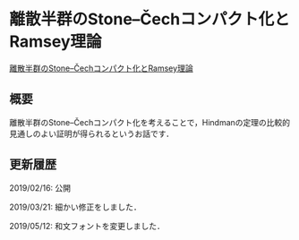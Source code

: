 # 離散半群のStone–Čechコンパクト化とRamsey理論

[離散半群のStone–Čechコンパクト化とRamsey理論](files/hindman_20190512.pdf)

## 概要

離散半群のStone–Čechコンパクト化を考えることで，Hindmanの定理の比較的見通しのよい証明が得られるというお話です．

## 更新履歴

2019/02/16: 公開

2019/03/21: 細かい修正をしました．

2019/05/12: 和文フォントを変更しました．
